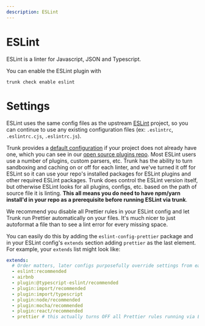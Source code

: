 ```yaml
---
description: ESLint
---
```


# ESLint

ESLint is a linter for Javascript, JSON and Typescript.

You can enable the ESLint plugin with

```shell
trunk check enable eslint
```

# Settings

ESLint uses the same config files as the 
upstream [ESLint](https://eslint.org/) project, so you can continue to use any
existing configuration files (ex: `.eslintrc`, `.eslintrc.cjs`, `.eslintrc.js`).

Trunk provides a [default configuration](https://github.com/trunk-io/plugins/tree/main/linters/eslint) if your project does not already have one,
which you can see in our [open source plugins repo](https://github.com/trunk-io/plugins/tree/main).
Most ESLint users use a number of plugins, custom parsers, etc. Trunk has the ability to turn sandboxing and caching on or off for each linter, and we've turned it off for ESLint so it can use your repo's installed packages for ESLint plugins and other required ESLint packages. Trunk does control the ESLint version itself, but otherwise ESLint looks for all plugins, configs, etc. based on the path of source file it is linting. **This all means you do need to have ****npm/yarn install****'d in your repo as a prerequisite before running ESLint via trunk**.

We recommend you disable all Prettier rules in your ESLint config and let Trunk run Prettier automatically on your files. It's much nicer to just autoformat a file than to see a lint error for every missing space.

You can easily do this by adding the `eslint-config-prettier` package and in your ESLint config's `extends` section adding `prettier` as the last element. For example, your `extends` list might look like:



```yaml
extends:
  # Order matters, later configs purposefully override settings from earlier configs
  - eslint:recommended
  - airbnb
  - plugin:@typescript-eslint/recommended
  - plugin:import/recommended
  - plugin:import/typescript
  - plugin:node/recommended
  - plugin:mocha/recommended
  - plugin:react/recommended
  - prettier # this actually turns OFF all Prettier rules running via ESLint
```


